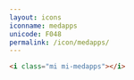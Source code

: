 ```yaml
---
layout: icons
iconname: medapps
unicode: F048
permalink: /icon/medapps/
---
```


``` html
<i class="mi mi-medapps"></i>
```
